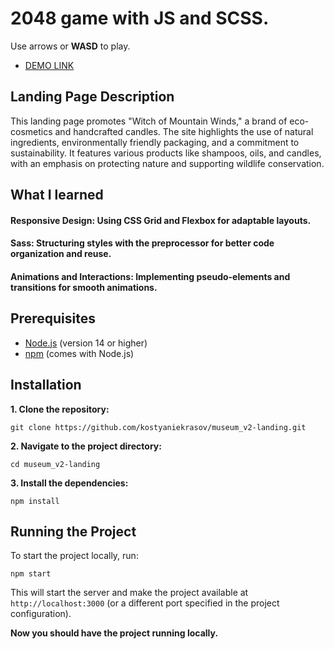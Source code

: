 # 2048 game with JS and SCSS.

Use arrows or **WASD** to play.

- [DEMO LINK](https://kostyaniekrasov.github.io/2048-game/)

## Landing Page Description

This landing page promotes "Witch of Mountain Winds," a brand of eco-cosmetics and handcrafted candles.
The site highlights the use of natural ingredients, environmentally friendly packaging, and a commitment to sustainability.
It features various products like shampoos, oils, and candles, with an emphasis on protecting nature and supporting wildlife conservation.

## What I learned

#### Responsive Design: Using CSS Grid and Flexbox for adaptable layouts.

#### Sass: Structuring styles with the preprocessor for better code organization and reuse.

#### Animations and Interactions: Implementing pseudo-elements and transitions for smooth animations.

## Prerequisites

- [Node.js](https://nodejs.org/) (version 14 or higher)
- [npm](https://www.npmjs.com/) (comes with Node.js)

## Installation

**1. Clone the repository:**

```
git clone https://github.com/kostyaniekrasov/museum_v2-landing.git
```

**2. Navigate to the project directory:**

```
cd museum_v2-landing
```

**3. Install the dependencies:**

```
npm install
```

## Running the Project

To start the project locally, run:

```
npm start
```

This will start the server and make the project available at `http://localhost:3000` (or a different port specified in the project configuration).

**Now you should have the project running locally.**
